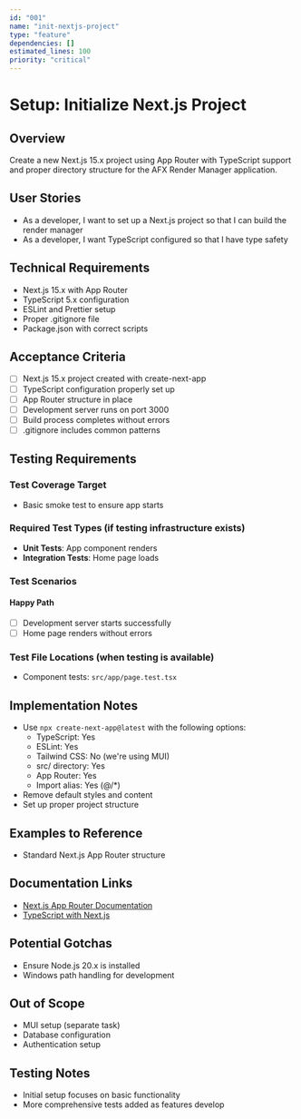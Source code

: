 ```yaml
---
id: "001"
name: "init-nextjs-project"
type: "feature"
dependencies: []
estimated_lines: 100
priority: "critical"
---
```


# Setup: Initialize Next.js Project

## Overview
Create a new Next.js 15.x project using App Router with TypeScript support and proper directory structure for the AFX Render Manager application.

## User Stories
- As a developer, I want to set up a Next.js project so that I can build the render manager
- As a developer, I want TypeScript configured so that I have type safety

## Technical Requirements
- Next.js 15.x with App Router
- TypeScript 5.x configuration
- ESLint and Prettier setup
- Proper .gitignore file
- Package.json with correct scripts

## Acceptance Criteria
- [ ] Next.js 15.x project created with create-next-app
- [ ] TypeScript configuration properly set up
- [ ] App Router structure in place
- [ ] Development server runs on port 3000
- [ ] Build process completes without errors
- [ ] .gitignore includes common patterns

## Testing Requirements

### Test Coverage Target
- Basic smoke test to ensure app starts

### Required Test Types (if testing infrastructure exists)
- **Unit Tests**: App component renders
- **Integration Tests**: Home page loads

### Test Scenarios
#### Happy Path
- [ ] Development server starts successfully
- [ ] Home page renders without errors

### Test File Locations (when testing is available)
- Component tests: `src/app/page.test.tsx`

## Implementation Notes
- Use `npx create-next-app@latest` with the following options:
  - TypeScript: Yes
  - ESLint: Yes
  - Tailwind CSS: No (we're using MUI)
  - src/ directory: Yes
  - App Router: Yes
  - Import alias: Yes (@/*)
- Remove default styles and content
- Set up proper project structure

## Examples to Reference
- Standard Next.js App Router structure

## Documentation Links
- [Next.js App Router Documentation](https://nextjs.org/docs/app)
- [TypeScript with Next.js](https://nextjs.org/docs/app/building-your-application/configuring/typescript)

## Potential Gotchas
- Ensure Node.js 20.x is installed
- Windows path handling for development

## Out of Scope
- MUI setup (separate task)
- Database configuration
- Authentication setup

## Testing Notes
- Initial setup focuses on basic functionality
- More comprehensive tests added as features develop